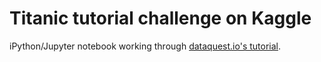 # Titanic tutorial challenge on Kaggle

iPython/Jupyter notebook working through [dataquest.io's tutorial](https://www.dataquest.io/section/kaggle-competitions).
